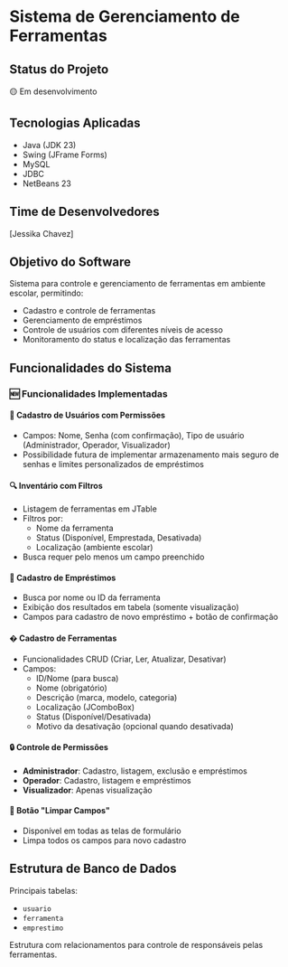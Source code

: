# Sistema de Gerenciamento de Ferramentas

## Status do Projeto
🟡 Em desenvolvimento

## Tecnologias Aplicadas
- Java (JDK 23)
- Swing (JFrame Forms)
- MySQL
- JDBC
- NetBeans 23

## Time de Desenvolvedores
[Jessika Chavez]

## Objetivo do Software
Sistema para controle e gerenciamento de ferramentas em ambiente escolar, permitindo:
- Cadastro e controle de ferramentas
- Gerenciamento de empréstimos
- Controle de usuários com diferentes níveis de acesso
- Monitoramento do status e localização das ferramentas

## Funcionalidades do Sistema

### 🆕 Funcionalidades Implementadas

#### 👥 Cadastro de Usuários com Permissões
- Campos: Nome, Senha (com confirmação), Tipo de usuário (Administrador, Operador, Visualizador)
- Possibilidade futura de implementar armazenamento mais seguro de senhas e limites personalizados de empréstimos

#### 🔍 Inventário com Filtros
- Listagem de ferramentas em JTable
- Filtros por:
  - Nome da ferramenta
  - Status (Disponível, Emprestada, Desativada)
  - Localização (ambiente escolar)
- Busca requer pelo menos um campo preenchido

#### 📝 Cadastro de Empréstimos
- Busca por nome ou ID da ferramenta
- Exibição dos resultados em tabela (somente visualização)
- Campos para cadastro de novo empréstimo + botão de confirmação

#### � Cadastro de Ferramentas
- Funcionalidades CRUD (Criar, Ler, Atualizar, Desativar)
- Campos:
  - ID/Nome (para busca)
  - Nome (obrigatório)
  - Descrição (marca, modelo, categoria)
  - Localização (JComboBox)
  - Status (Disponível/Desativada)
  - Motivo da desativação (opcional quando desativada)

#### 🔒 Controle de Permissões
- **Administrador**: Cadastro, listagem, exclusão e empréstimos
- **Operador**: Cadastro, listagem e empréstimos
- **Visualizador**: Apenas visualização

#### 🧹 Botão "Limpar Campos"
- Disponível em todas as telas de formulário
- Limpa todos os campos para novo cadastro

## Estrutura de Banco de Dados
Principais tabelas:
- `usuario`
- `ferramenta`
- `emprestimo`

Estrutura com relacionamentos para controle de responsáveis pelas ferramentas.
